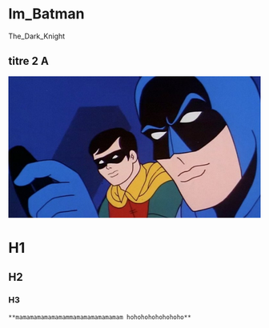 # Im_Batman
The_Dark_Knight


## titre 2 A
![batman](media/31749series.jpeg)



# H1
## H2
### H3

	**mamamamamamamammamamamamamamam hohohohohohohoho**
